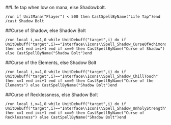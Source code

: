##Life tap when low on mana, else Shadowbolt.
```
/run if UnitMana("Player") < 500 then CastSpellByName("Life Tap")end
/cast Shadow Bolt
```
 

##Curse of Shadow, else Shadow Bolt
```
/run local i,x=1,0 while UnitDebuff("target",i) do if UnitDebuff("target",i)=="Interface\\Icons\\Spell_Shadow_CurseOfAchimonde" then x=1 end i=i+1 end if x==0 then CastSpellByName("Curse of Shadow") else CastSpellByName("Shadow Bolt")end
```
 

##Curse of the Elements, else Shadow Bolt
```
/run local i,x=1,0 while UnitDebuff("target",i) do if UnitDebuff("target",i)=="Interface\\Icons\\Spell_Shadow_ChillTouch" then x=1 end i=i+1 end if x==0 then CastSpellByName("Curse of the Elements") else CastSpellByName("Shadow Bolt")end
```
 

##Curse of Recklessness, else Shadow Bolt
```
/run local i,x=1,0 while UnitDebuff("target",i) do if UnitDebuff("target",i)=="Interface\\Icons\\Spell_Shadow_UnholyStrength" then x=1 end i=i+1 end if x==0 then CastSpellByName("Curse of Recklessness") else CastSpellByName("Shadow Bolt")end
```